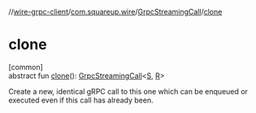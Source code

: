 //[wire-grpc-client](../../../index.md)/[com.squareup.wire](../index.md)/[GrpcStreamingCall](index.md)/[clone](clone.md)

# clone

[common]\
abstract fun [clone](clone.md)(): [GrpcStreamingCall](index.md)&lt;[S](index.md), [R](index.md)&gt;

Create a new, identical gRPC call to this one which can be enqueued or executed even if this call has already been.
